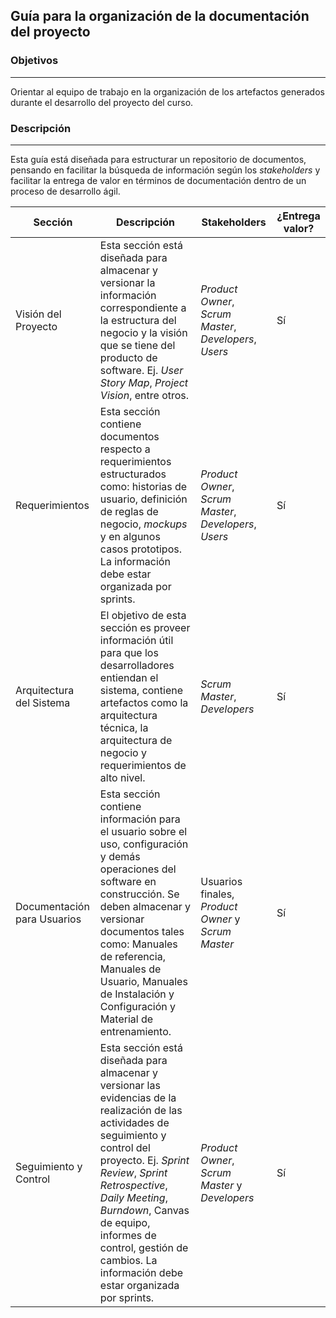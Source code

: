 ## Guía para la organización de la documentación del proyecto

### Objetivos

---
Orientar al	equipo de	trabajo	en la organización de	los	artefactos generados durante el	desarrollo del proyecto	del	curso.

### Descripción
---

Esta guía está diseñada	para estructurar un	repositorio	de documentos, pensando	en facilitar la	búsqueda de	información	según	los	*stakeholders* y facilitar la	entrega	de valor en	términos de	documentación	dentro de	un proceso de	desarrollo ágil.

| Sección                     | Descripción                                                                                                                                                                                                                                                                                                                                   | Stakeholders                                   | ¿Entrega valor? |
|-----------------------------|-----------------------------------------------------------------------------------------------------------------------------------------------------------------------------------------------------------------------------------------------------------------------------------------------------------------------------------------------|------------------------------------------------|-----------------|
| Visión del Proyecto         | Esta sección está diseñada para almacenar y versionar la información correspondiente a la estructura del negocio y la visión que se tiene del producto de software. Ej. *User Story Map*, *Project Vision*, entre otros.                                                                                                                        | *Product Owner*, *Scrum Master*, *Developers*, *Users* | Sí              |
| Requerimientos              | Esta sección contiene documentos respecto a requerimientos estructurados como:  historias de usuario, definición de reglas de negocio, *mockups* y en algunos casos prototipos. La información debe estar organizada por sprints.                                                                                                                                      | *Product Owner*, *Scrum Master*, *Developers*, *Users* | Sí              |
| Arquitectura del Sistema    | El objetivo de esta sección es proveer información útil para que los desarrolladores entiendan el sistema, contiene artefactos como la arquitectura técnica, la arquitectura de negocio y requerimientos de alto nivel.                                                                                                                       | *Scrum Master*, *Developers*                       | Sí              |
| Documentación para Usuarios | Esta sección contiene información para el usuario sobre el uso, configuración y demás operaciones del software en construcción. Se deben almacenar y versionar documentos tales como: Manuales de referencia, Manuales de Usuario, Manuales de Instalación y Configuración y Material de entrenamiento. | Usuarios finales, *Product Owner* y *Scrum Master* | Sí              |
| Seguimiento y Control       | Esta sección está diseñada para almacenar y versionar las evidencias de la realización de las actividades de seguimiento y control del proyecto. Ej. *Sprint Review*, *Sprint Retrospective*, *Daily Meeting*, *Burndown*, Canvas de equipo, informes de control, gestión de cambios. La información debe estar organizada por sprints.                                                                                                                                                                                                                                   | *Product Owner*, *Scrum Master* y *Developers*       | Sí    |


